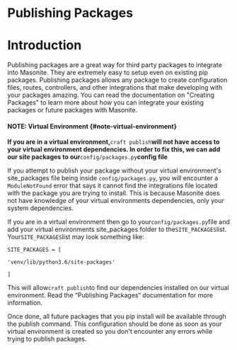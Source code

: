 # Publishing Packages

# Introduction

Publishing packages are a great way for third party packages to integrate into Masonite. They are extremely easy to setup even on existing pip packages. Publishing packages allows any package to create configuration files, routes, controllers, and other integrations that make developing with your packages amazing. You can read the documentation on "Creating Packages" to learn more about how you can integrate your existing packages or future packages with Masonite.

#### NOTE: Virtual Environment {#note-virtual-environment}

**If you are in a virtual environment,**`craft publish`**will not have access to your virtual environment dependencies. In order to fix this, we can add our site packages to our**`config/packages.py`**config file**

If you attempt to publish your package without your virtual environment's site\_packages file being inside `config/packages.py`, you will encounter a `ModuleNotFound` error that says it cannot find the integrations file located with the package you are trying to install. This is because Masonite does not have knowledge of your virtual environments dependencies, only your system dependencies.

If you are in a virtual environment then go to your`config/packages.py`file and add your virtual environments site\_packages folder to the`SITE_PACKAGES`list. Your`SITE_PACKAGES`list may look something like:

```
SITE_PACKAGES = [
    
'venv/lib/python3.6/site-packages'

]

```

This will allow`craft publish`to find our dependencies installed on our virtual environment. Read the “Publishing Packages“ documentation for more information.

Once done, all future packages that you pip install will be available through the publish command. This configuration should be done as soon as your virtual environment is created so you don't encounter any errors while trying to publish packages.